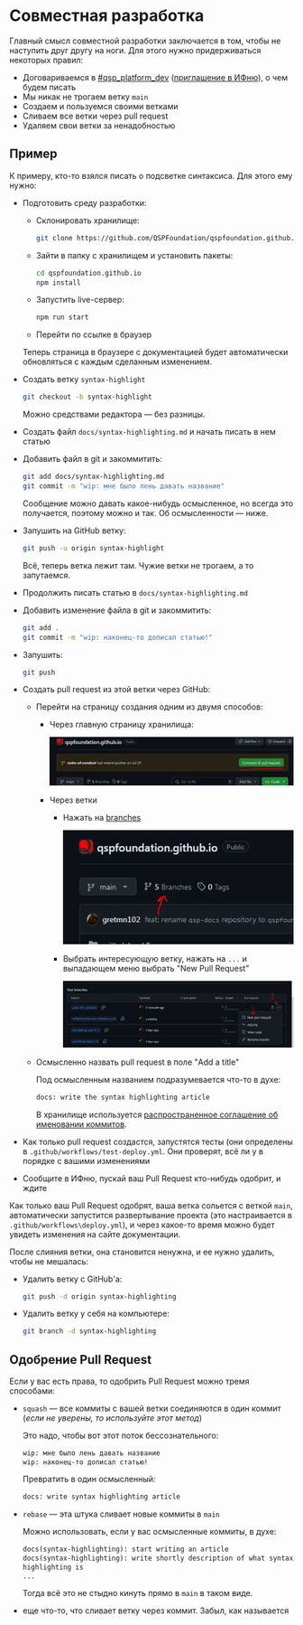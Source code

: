 # Совместная разработка

Главный смысл совместной разработки заключается в том, чтобы не наступить друг другу на ноги. Для этого нужно придерживаться некоторых правил:

* Договариваемся в [#qsp_platform_dev](https://discord.com/channels/373163463842725891/749965798038306866) ([приглашение в ИФню](https://discord.gg/bbbdxhE9M2)), о чем будем писать
* Мы никак не трогаем ветку `main`
* Создаем и пользуемся своими ветками
* Сливаем все ветки через pull request
* Удаляем свои ветки за ненадобностью

## Пример

К примеру, кто-то взялся писать о подсветке синтаксиса. Для этого ему нужно:

* Подготовить среду разработки:
  * Склонировать хранилище:

    ```bash
    git clone https://github.com/QSPFoundation/qspfoundation.github.io.git
    ```

  * Зайти в папку с хранилищем и установить пакеты:

    ```bash
    cd qspfoundation.github.io
    npm install
    ```

  * Запустить live-сервер:

    ```bash
    npm run start
    ```

  * Перейти по ссылке в браузер

  Теперь страница в браузере с документацией будет автоматически обновляться с каждым сделанным изменением.
* Создать ветку `syntax-highlight`

  ```bash
  git checkout -b syntax-highlight
  ```

  Можно средствами редактора — без разницы.
* Создать файл `docs/syntax-highlighting.md` и начать писать в нем статью
* Добавить файл в git и закоммитить:

  ```bash
  git add docs/syntax-highlighting.md
  git commit -m "wip: мне было лень давать название"
  ```

  Сообщение можно давать какое-нибудь осмысленное, но всегда это получается, поэтому можно и так. Об осмысленности — ниже.
* Запушить на GitHub ветку:

  ```bash
  git push -u origin syntax-highlight
  ```

  Всё, теперь ветка лежит там. Чужие ветки не трогаем, а то запутаемся.

* Продолжить писать статью в `docs/syntax-highlighting.md`
* Добавить изменение файла в git и закоммитить:

  ```bash
  git add .
  git commit -m "wip: наконец-то дописал статью!"
  ```

* Запушить:

  ```bash
  git push
  ```

* Создать pull request из этой ветки через GitHub:

  * Перейти на страницу создания одним из двумя способов:
    * Через главную страницу хранилища:

      ![create-pull-request](./create-pull-request.png)

    * Через ветки
      * Нажать на [branches](https://github.com/QSPFoundation/qspfoundation.github.io/branches)

        ![branches](./branches.png)
      * Выбрать интересующую ветку, нажать на `...` и выпадающем меню выбрать "New Pull Request"

        ![select-and-pull-request.png](./select-and-pull-request.png)
  * Осмысленно назвать pull request в поле "Add a title"

    Под осмысленным названием подразумевается что-то в духе:

    ```bash
    docs: write the syntax highlighting article
    ```

    В хранилище используется [распространенное соглашение об именовании коммитов](https://www.conventionalcommits.org/en/v1.0.0/).

* Как только pull request создастся, запустятся тесты (они определены в `.github/workflows/test-deploy.yml`. Они проверят, всё ли у в порядке с вашими изменениями

* Сообщите в ИФню, пускай ваш Pull Request кто-нибудь одобрит, и ждите

Как только ваш Pull Request одобрят, ваша ветка сольется с веткой `main`, автоматически запустится развертывание проекта (это настраивается в `.github/workflows\deploy.yml`), и через какое-то время можно будет увидеть изменения на сайте документации.

После слияния ветки, она становится ненужна, и ее нужно удалить, чтобы не мешалась:

* Удалить ветку с GitHub'а:

  ```bash
  git push -d origin syntax-highlighting
  ```

* Удалить ветку у себя на компьютере:

  ```bash
  git branch -d syntax-highlighting
  ```

## Одобрение Pull Request

Если у вас есть права, то одобрить Pull Request можно тремя способами:

* `squash` — все коммиты с вашей ветки соединяются в один коммит (*если не уверены, то используйте этот метод*)

  Это надо, чтобы вот этот поток бессознательного:

  ```text
  wip: мне было лень давать название
  wip: наконец-то дописал статью!
  ```

  Превратить в один осмысленный:

  ```bash
  docs: write syntax highlighting article
  ```

* `rebase` — эта штука сливает новые коммиты в `main`

  Можно использовать, если у вас осмысленные коммиты, в духе:

  ```text
  docs(syntax-highlighting): start writing an article
  docs(syntax-highlighting): write shortly description of what syntax highlighting is
  ...
  ```

  Тогда всё это не стыдно кинуть прямо в `main` в таком виде.

* еще что-то, что сливает ветку через коммит. Забыл, как называется
